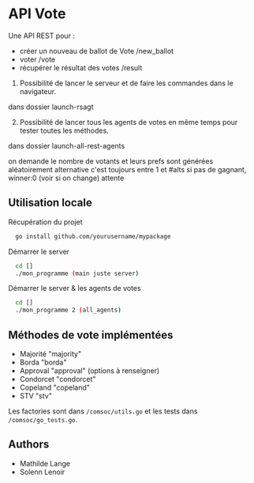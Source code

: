 # API Vote

Une API REST pour : 
- créer un nouveau de ballot de Vote /new_ballot
- voter /vote
- récupérer le résultat des votes /result

1. Possibilité de lancer le serveur et de faire les commandes dans le navigateur. 

dans dossier launch-rsagt

2. Possibilité de lancer tous les agents de votes en même temps pour tester toutes les méthodes.

dans dossier launch-all-rest-agents

on demande le nombre de votants et leurs prefs sont générées aléatoirement
alternative c'est toujours entre 1 et #alts
si pas de gagnant, winner:0 (voir si on change)
attente

## Utilisation locale

Récupération du projet

```bash
  go install github.com/yourusername/mypackage
```

Démarrer le server

```bash
  cd []
  ./mon_programme (main juste server)
```

Démarrer le server & les agents de votes

```bash
  cd []
  ./mon_programme 2 (all_agents)
```
## Méthodes de vote implémentées

- Majorité "majority"
- Borda "borda"
- Approval "approval" (options à renseigner)
- Condorcet "condorcet"
- Copeland "copeland"
- STV "stv"

Les factories sont dans `/comsoc/utils.go` et les tests dans `/comsoc/go_tests.go`.



## Authors

- Mathilde Lange
- Solenn Lenoir

